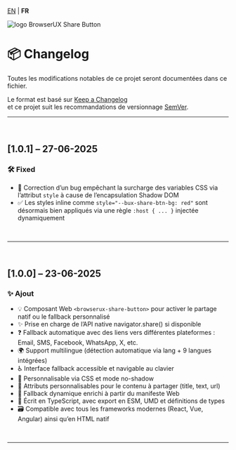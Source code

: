 [EN](../CHANGELOG.md) | **FR**

<div>
  <img src="https://browserux.com/assets/img/logo/logo-browserux-share-button-250.png" alt="logo BrowserUX Share Button"/>
</div>

# 📦 Changelog

Toutes les modifications notables de ce projet seront documentées dans ce fichier.

Le format est basé sur [Keep a Changelog](https://keepachangelog.com/fr/1.0.0/)  
et ce projet suit les recommandations de versionnage [SemVer](https://semver.org/lang/fr/).

---

<br>

## [1.0.1] – 27-06-2025

### 🛠 Fixed

- 🐛 Correction d’un bug empêchant la surcharge des variables CSS via l’attribut `style` à cause de l’encapsulation Shadow DOM
- ✅ Les styles inline comme `style="--bux-share-btn-bg: red"` sont désormais bien appliqués via une règle `:host { ... }` injectée dynamiquement

<br>

---

<br>

## [1.0.0] – 23-06-2025

### ✨ Ajout

- 💡 Composant Web `<browserux-share-button>` pour activer le partage natif ou le fallback personnalisé
- ✨ Prise en charge de l’API native navigator.share() si disponible
- ❓ Fallback automatique avec des liens vers différentes plateformes : Email, SMS, Facebook, WhatsApp, X, etc.
- 🌍 Support multilingue (détection automatique via lang + 9 langues intégrées)
- ♿️ Interface fallback accessible et navigable au clavier
- 🎨 Personnalisable via CSS et mode no-shadow
- 🔹 Attributs personnalisables pour le contenu à partager (title, text, url)
- 🏑 Fallback dynamique enrichi à partir du manifeste Web
- 🔧 Écrit en TypeScript, avec export en ESM, UMD et définitions de types
- 🗃 Compatible avec tous les frameworks modernes (React, Vue, Angular) ainsi qu’en HTML natif

<br>

---
